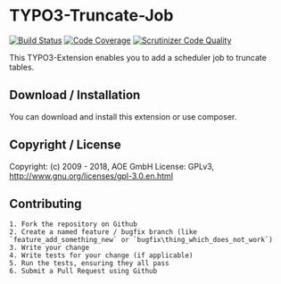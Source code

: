 # TYPO3-Truncate-Job
[![Build Status](https://api.travis-ci.org/AOEpeople/TYPO3-Truncate-Job.svg?branch=master)](https://travis-ci.org/AOEpeople/TYPO3-Truncate-Job)
[![Code Coverage](https://scrutinizer-ci.com/g/AOEpeople/TYPO3-Truncate-Job/badges/coverage.png?b=master)](https://scrutinizer-ci.com/g/AOEpeople/TYPO3-Truncate-Job/?branch=master)
[![Scrutinizer Code Quality](https://scrutinizer-ci.com/g/AOEpeople/TYPO3-Truncate-Job/badges/quality-score.png?b=master)](https://scrutinizer-ci.com/g/AOEpeople/TYPO3-Truncate-Job/?branch=master)

This TYPO3-Extension enables you to add a scheduler job to truncate tables.

## Download / Installation

You can download and install this extension or use composer.

## Copyright / License

Copyright: (c) 2009 - 2018, AOE GmbH
License: GPLv3, <http://www.gnu.org/licenses/gpl-3.0.en.html>

## Contributing

	1. Fork the repository on Github
	2. Create a named feature / bugfix branch (like `feature_add_something_new` or `bugfix\thing_which_does_not_work`)
	3. Write your change
	4. Write tests for your change (if applicable)
	5. Run the tests, ensuring they all pass
	6. Submit a Pull Request using Github
